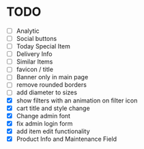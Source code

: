 # TODO
- [ ] Analytic
- [ ] Social buttons
- [ ] Today Special Item
- [ ] Delivery Info
- [ ] Similar Items
- [ ] favicon / title
- [ ] Banner only in main page
- [ ] remove rounded borders
- [ ] add diameter to sizes
- [x] show filters with an animation on filter icon
- [x] cart title and style change
- [x] Change admin font
- [x] fix admin login form
- [x] add item edit functionality
- [x] Product Info and Maintenance Field
